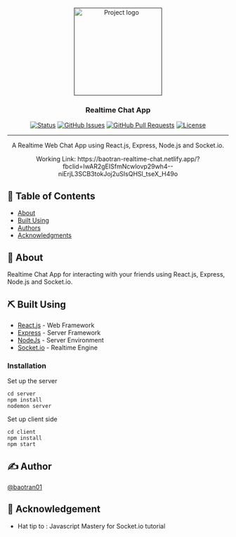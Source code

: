 <p align="center">
  <a href="" rel="noopener">
 <img width=200px height=200px src="https://i.postimg.cc/BvP8098L/img-01.png" alt="Project logo"></a>
</p>

<h3 align="center">Realtime Chat App</h3>

<div align="center">

  [![Status](https://img.shields.io/badge/status-active-success.svg)]() 
  [![GitHub Issues](https://img.shields.io/github/issues/kylelobo/The-Documentation-Compendium.svg)](https://github.com/kylelobo/The-Documentation-Compendium/issues)
  [![GitHub Pull Requests](https://img.shields.io/github/issues-pr/kylelobo/The-Documentation-Compendium.svg)](https://github.com/kylelobo/The-Documentation-Compendium/pulls)
  [![License](https://img.shields.io/badge/license-MIT-blue.svg)](/LICENSE)

</div>

---

<p align="center"> A Realtime Web Chat App using React.js, Express, Node.js and Socket.io. 
    <br> 
</p>
<p align="center"> Working Link: https://baotran-realtime-chat.netlify.app/?fbclid=IwAR2gEISfmNcwlovp29wh4--niErjL3SCB3tokJoj2uSIsQHSl_tseX_H49o
    <br> 
</p>

## 📝 Table of Contents
- [About](#about)
- [Built Using](#built_using)
- [Authors](#authors)
- [Acknowledgments](#acknowledgement)

## 🧐 About <a name = "about"></a>
Realtime Chat App for interacting with your friends using React.js, Express, Node.js and Socket.io. 


## ⛏️ Built Using <a name = "built_using"></a>
- [React.js](https://reactjs.org/) - Web Framework
- [Express](https://expressjs.com/) - Server Framework
- [NodeJs](https://nodejs.org/en/) - Server Environment
- [Socket.io](https://socket.io/) - Realtime Engine

### Installation
Set up the server

```
cd server
npm install
nodemon server
```

Set up client side

```
cd client
npm install
npm start
```

## ✍️ Author <a name = "authors"></a>
[@baotran01](https://github.com/baotran01)


## 🎉 Acknowledgement <a name = "acknowledgement"></a>
- Hat tip to : Javascript Mastery for Socket.io tutorial
